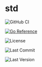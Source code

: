 # std

![GitHub CI](https://github.com/go-board/std/actions/workflows/go.yml/badge.svg)

[![Go Reference](https://pkg.go.dev/badge/github.com/go-board/std.svg)](https://pkg.go.dev/github.com/go-board/std)

![License](https://badgen.net/github/license/go-board/std)

![Last Commit](https://badgen.net/github/last-commit/go-board/std)

![Last Version](https://badgen.net/github/tag/go-board/std)
